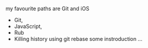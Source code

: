 my favourite paths are Git and iOS
*  Git, 
*  JavaScript, 
*  Rub
* Killing history using git rebase
some instroduction ...
